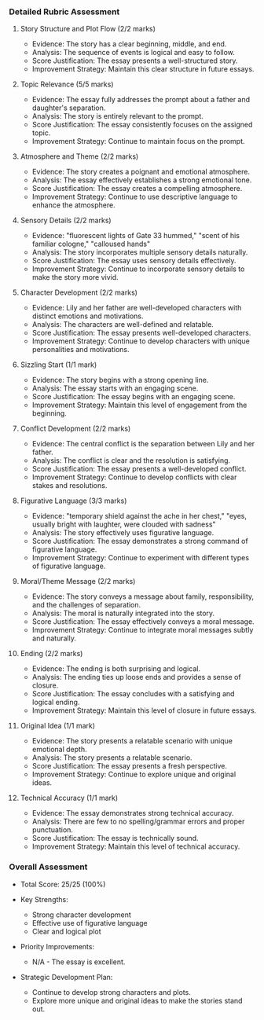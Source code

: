 ### Detailed Rubric Assessment

1. Story Structure and Plot Flow (2/2 marks)

   - Evidence: The story has a clear beginning, middle, and end.
   - Analysis: The sequence of events is logical and easy to follow.
   - Score Justification: The essay presents a well-structured story.
   - Improvement Strategy: Maintain this clear structure in future essays.

2. Topic Relevance (5/5 marks)

   - Evidence: The essay fully addresses the prompt about a father and daughter's separation.
   - Analysis: The story is entirely relevant to the prompt.
   - Score Justification: The essay consistently focuses on the assigned topic.
   - Improvement Strategy: Continue to maintain focus on the prompt.

3. Atmosphere and Theme (2/2 marks)

   - Evidence: The story creates a poignant and emotional atmosphere.
   - Analysis: The essay effectively establishes a strong emotional tone.
   - Score Justification: The essay creates a compelling atmosphere.
   - Improvement Strategy: Continue to use descriptive language to enhance the atmosphere.

4. Sensory Details (2/2 marks)

   - Evidence: "fluorescent lights of Gate 33 hummed," "scent of his familiar cologne," "calloused hands"
   - Analysis: The story incorporates multiple sensory details naturally.
   - Score Justification: The essay uses sensory details effectively.
   - Improvement Strategy: Continue to incorporate sensory details to make the story more vivid.

5. Character Development (2/2 marks)

   - Evidence: Lily and her father are well-developed characters with distinct emotions and motivations.
   - Analysis: The characters are well-defined and relatable.
   - Score Justification: The essay presents well-developed characters.
   - Improvement Strategy: Continue to develop characters with unique personalities and motivations.

6. Sizzling Start (1/1 mark)

   - Evidence: The story begins with a strong opening line.
   - Analysis: The essay starts with an engaging scene.
   - Score Justification: The essay begins with an engaging scene.
   - Improvement Strategy: Maintain this level of engagement from the beginning.

7. Conflict Development (2/2 marks)

   - Evidence: The central conflict is the separation between Lily and her father.
   - Analysis: The conflict is clear and the resolution is satisfying.
   - Score Justification: The essay presents a well-developed conflict.
   - Improvement Strategy: Continue to develop conflicts with clear stakes and resolutions.

8. Figurative Language (3/3 marks)

   - Evidence: "temporary shield against the ache in her chest," "eyes, usually bright with laughter, were clouded with sadness"
   - Analysis: The story effectively uses figurative language.
   - Score Justification: The essay demonstrates a strong command of figurative language.
   - Improvement Strategy: Continue to experiment with different types of figurative language.

9. Moral/Theme Message (2/2 marks)

   - Evidence: The story conveys a message about family, responsibility, and the challenges of separation.
   - Analysis: The moral is naturally integrated into the story.
   - Score Justification: The essay effectively conveys a moral message.
   - Improvement Strategy: Continue to integrate moral messages subtly and naturally.

10. Ending (2/2 marks)

    - Evidence: The ending is both surprising and logical.
    - Analysis: The ending ties up loose ends and provides a sense of closure.
    - Score Justification: The essay concludes with a satisfying and logical ending.
    - Improvement Strategy: Maintain this level of closure in future essays.

11. Original Idea (1/1 mark)

    - Evidence: The story presents a relatable scenario with unique emotional depth.
    - Analysis: The story presents a relatable scenario.
    - Score Justification: The essay presents a fresh perspective.
    - Improvement Strategy: Continue to explore unique and original ideas.

12. Technical Accuracy (1/1 mark)
    - Evidence: The essay demonstrates strong technical accuracy.
    - Analysis: There are few to no spelling/grammar errors and proper punctuation.
    - Score Justification: The essay is technically sound.
    - Improvement Strategy: Maintain this level of technical accuracy.

### Overall Assessment

- Total Score: 25/25 (100%)
- Key Strengths:

  - Strong character development
  - Effective use of figurative language
  - Clear and logical plot

- Priority Improvements:

  - N/A - The essay is excellent.

- Strategic Development Plan:
  - Continue to develop strong characters and plots.
  - Explore more unique and original ideas to make the stories stand out.

